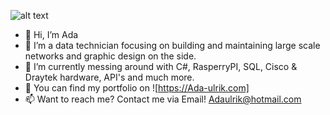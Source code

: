 ![alt text](https://ada-ulrik.com/images/mainbanner.png)
- 👋 Hi, I’m Ada
- 👀 I’m a data technician focusing on building and maintaining large scale networks and graphic design on the side.
- 🌱 I’m currently messing around with C#, RasperryPI, SQL, Cisco & Draytek hardware, API's and much more.
- 🔗 You can find my portfolio on ![https://Ada-ulrik.com]
- 📫 Want to reach me? Contact me via Email! Adaulrik@hotmail.com
